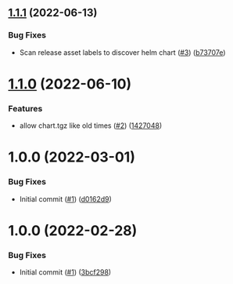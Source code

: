 ## [1.1.1](https://github.com/catalystcommunity/action-upload-chart-git/compare/v1.1.0...v1.1.1) (2022-06-13)


### Bug Fixes

* Scan release asset labels to discover helm chart ([#3](https://github.com/catalystcommunity/action-upload-chart-git/issues/3)) ([b73707e](https://github.com/catalystcommunity/action-upload-chart-git/commit/b73707ec7774d7fe0c20c4b7c5088f07a58976d4))

# [1.1.0](https://github.com/catalystcommunity/action-upload-chart-git/compare/v1.0.0...v1.1.0) (2022-06-10)


### Features

* allow chart.tgz like old times ([#2](https://github.com/catalystcommunity/action-upload-chart-git/issues/2)) ([1427048](https://github.com/catalystcommunity/action-upload-chart-git/commit/1427048bb90e66f956dcd86f797879f930747aed))

# 1.0.0 (2022-03-01)


### Bug Fixes

* Initial commit ([#1](https://github.com/catalystcommunity/action-upload-chart-git/issues/1)) ([d0162d9](https://github.com/catalystcommunity/action-upload-chart-git/commit/d0162d9f10d0d16e072fd8e24c0ecc6b5fb0414b))

# 1.0.0 (2022-02-28)


### Bug Fixes

* Initial commit ([#1](https://github.com/catalystcommunity/action-composite-action-template/issues/1)) ([3bcf298](https://github.com/catalystcommunity/action-composite-action-template/commit/3bcf298630471c46d9f9a1f3a24c2c15342e1855))
